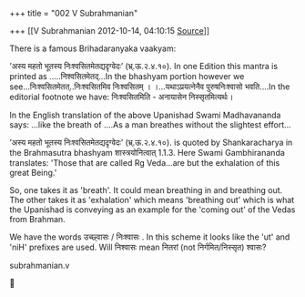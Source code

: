 +++
title = "002 V Subrahmanian"

+++
[[V Subrahmanian	2012-10-14, 04:10:15 [Source](https://groups.google.com/g/bvparishat/c/32Oe_9_DWWE)]]



There is a famous Brihadaranyaka vaakyam:  
  
’अस्य महतो भूतस्य निःश्वसितमेतद्यदृग्वेदः’ (भ्र्.ऊ.२.४.१०). In one Edition this mantra is printed as .....निश्वसितमेतद्...In the bhashyam portion however we see...निःश्वसितमेतत्..निःश्वसितमिव निःश्वसितम् ।
।...यथाऽप्रयत्नेनैव पुरुषनिःश्वासो भवति....In the editorial footnote we have: निःश्वसितमिति - अनायासेन निस्सृतमित्यर्थः।  
  
In the English translation of the above Upanishad Swami Madhavananda says: ...like the breath of ....As a man breathes without the slightest effort...  
  
’अस्य महतो भूतस्य निःश्वसितमेतद्यदृग्वेदः’ (भ्र्.ऊ.२.४.१०). is quoted by Shankaracharya in the Brahmasutra bhashyam शास्त्रयोनित्वात् 1.1.3.
Here Swami Gambhirananda translates: 'Those that are called Rg Veda...are but the exhalation of this great Being.'  
  
So, one takes it as 'breath'. It could mean breathing in and breathing out. The other takes it as 'exhalation' which means 'breathing out' which is what the Upanishad is conveying as an example for the 'coming out' of the Vedas from Brahman.   
  
We have the words उच्छ्वासः / निःश्वासः . In this scheme it looks like the 'ut' and 'niH' prefixes are used. Will निश्वासः mean नितरां (not निर्गमित/निस्सृत) श्वासः?  
  
subrahmanian.v




